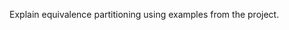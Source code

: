<panel type="danger" header="`W10.6a` Can explain equivalence partitions :star:" expanded no-close>
  <include src="../../book/testCaseDesign/equivalencePartitions/what/full.md" />
<!-- TODO: add evidence -->
</panel>

<panel type="warning" header="`W10.6b` Can apply EP for pure functions :star::star:" expanded no-close>
  <include src="../../book/testCaseDesign/equivalencePartitions/basic/full.md" />
<!-- TODO: add evidence -->
</panel>

<panel type="info" header="`W10.6c` Can apply EP for OOP methods :star::star::star:" expanded no-close>
  <include src="../../book/testCaseDesign/equivalencePartitions/intermediate/full.md" />
  <panel header=":dart: Evidence" expanded>

Explain equivalence partitioning using examples from the project.

  </panel>
</panel>
